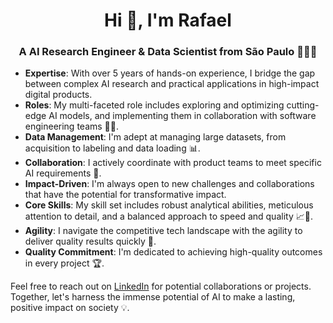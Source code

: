 <h1 align="center">Hi 👋, I'm Rafael</h1>
<h3 align="center">A AI Research Engineer & Data Scientist from São Paulo 👋🇧🇷</h3>

- **Expertise**: With over 5 years of hands-on experience, I bridge the gap between complex AI research and practical applications in high-impact digital products.
- **Roles**: My multi-faceted role includes exploring and optimizing cutting-edge AI models, and implementing them in collaboration with software engineering teams 👨‍💻.
- **Data Management**: I'm adept at managing large datasets, from acquisition to labeling and data loading 📊.
- **Collaboration**: I actively coordinate with product teams to meet specific AI requirements 🤝.
- **Impact-Driven**: I'm always open to new challenges and collaborations that have the potential for transformative impact.
- **Core Skills**: My skill set includes robust analytical abilities, meticulous attention to detail, and a balanced approach to speed and quality 📈👀.
- **Agility**: I navigate the competitive tech landscape with the agility to deliver quality results quickly 🚀.
- **Quality Commitment**: I'm dedicated to achieving high-quality outcomes in every project 🏆.

Feel free to reach out on [LinkedIn](https://www.linkedin.com/in/rafaellprudencio/) for potential collaborations or projects. Together, let's harness the immense potential of AI to make a lasting, positive impact on society 💡.
